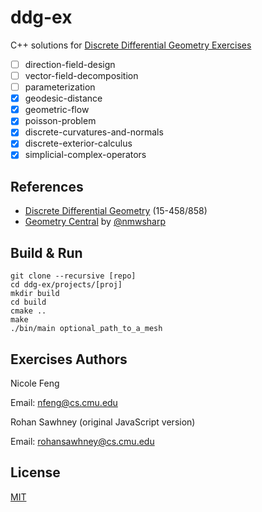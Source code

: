 # ddg-ex

C++ solutions for [Discrete Differential Geometry Exercises](https://github.com/GeometryCollective/ddg-exercises)

- [ ] direction-field-design           
- [ ] vector-field-decomposition 
- [ ] parameterization  
- [x] geodesic-distance
- [x] geometric-flow    
- [x] poisson-problem               
- [x] discrete-curvatures-and-normals  
- [x] discrete-exterior-calculus  
- [x] simplicial-complex-operators

## References
* [Discrete Differential Geometry](https://brickisland.net/DDGSpring2020/) (15-458/858)
* [Geometry Central](https://geometry-central.net/) by [@nmwsharp](https://github.com/nmwsharp)

## Build & Run

```
git clone --recursive [repo]
cd ddg-ex/projects/[proj]
mkdir build
cd build
cmake ..
make
./bin/main optional_path_to_a_mesh
```

## Exercises Authors

Nicole Feng

Email: nfeng@cs.cmu.edu

Rohan Sawhney (original JavaScript version)

Email: rohansawhney@cs.cmu.edu

## License

[MIT](https://opensource.org/licenses/MIT)
